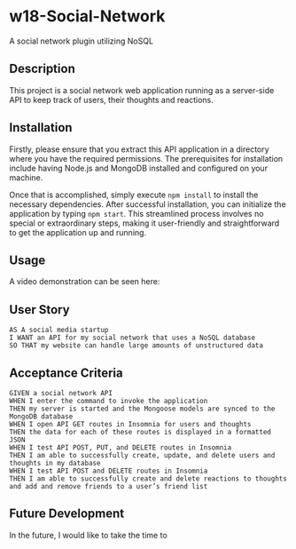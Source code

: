 # w18-Social-Network

A social network plugin utilizing NoSQL

## Description

This project is a social network web application running as a server-side API to keep track of users, their thoughts 
and reactions.

## Installation

Firstly, please ensure that you extract this API application in a directory where you have the required permissions. The
prerequisites for installation include having Node.js and MongoDB installed and configured on your machine.

Once that is accomplished, simply execute `npm install` to install the necessary dependencies. After successful
installation, you can initialize the application by typing `npm start`. This streamlined process involves no special or
extraordinary steps, making it user-friendly and straightforward to get the application up and running.

## Usage



A video demonstration can be seen here:

## User Story

```text
AS A social media startup
I WANT an API for my social network that uses a NoSQL database
SO THAT my website can handle large amounts of unstructured data
```

## Acceptance Criteria

```text
GIVEN a social network API
WHEN I enter the command to invoke the application
THEN my server is started and the Mongoose models are synced to the MongoDB database
WHEN I open API GET routes in Insomnia for users and thoughts
THEN the data for each of these routes is displayed in a formatted JSON
WHEN I test API POST, PUT, and DELETE routes in Insomnia
THEN I am able to successfully create, update, and delete users and thoughts in my database
WHEN I test API POST and DELETE routes in Insomnia
THEN I am able to successfully create and delete reactions to thoughts and add and remove friends to a user’s friend list
```

## Future Development

In the future, I would like to take the time to 
